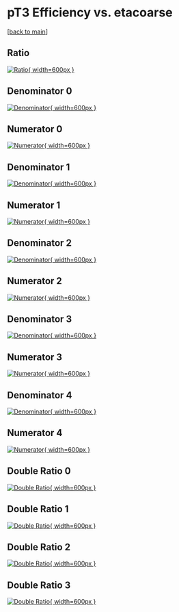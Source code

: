 # pT3 Efficiency vs. etacoarse

[[back to main](./)]



## Ratio

[![Ratio](../mtv/var/pT3_vtr_211_1_eff_etacoarse.png){ width=600px }](../mtv/var/pT3_vtr_211_1_eff_etacoarse.pdf)

## Denominator 0

[![Denominator](../mtv/den/pT3_vtr_211_1_eff_etacoarse_den0.png){ width=600px }](../mtv/den/pT3_vtr_211_1_eff_etacoarse_den0.pdf)

## Numerator 0

[![Numerator](../mtv/num/pT3_vtr_211_1_eff_etacoarse_num0.png){ width=600px }](../mtv/num/pT3_vtr_211_1_eff_etacoarse_num0.pdf)

## Denominator 1

[![Denominator](../mtv/den/pT3_vtr_211_1_eff_etacoarse_den1.png){ width=600px }](../mtv/den/pT3_vtr_211_1_eff_etacoarse_den1.pdf)

## Numerator 1

[![Numerator](../mtv/num/pT3_vtr_211_1_eff_etacoarse_num1.png){ width=600px }](../mtv/num/pT3_vtr_211_1_eff_etacoarse_num1.pdf)

## Denominator 2

[![Denominator](../mtv/den/pT3_vtr_211_1_eff_etacoarse_den2.png){ width=600px }](../mtv/den/pT3_vtr_211_1_eff_etacoarse_den2.pdf)

## Numerator 2

[![Numerator](../mtv/num/pT3_vtr_211_1_eff_etacoarse_num2.png){ width=600px }](../mtv/num/pT3_vtr_211_1_eff_etacoarse_num2.pdf)

## Denominator 3

[![Denominator](../mtv/den/pT3_vtr_211_1_eff_etacoarse_den3.png){ width=600px }](../mtv/den/pT3_vtr_211_1_eff_etacoarse_den3.pdf)

## Numerator 3

[![Numerator](../mtv/num/pT3_vtr_211_1_eff_etacoarse_num3.png){ width=600px }](../mtv/num/pT3_vtr_211_1_eff_etacoarse_num3.pdf)

## Denominator 4

[![Denominator](../mtv/den/pT3_vtr_211_1_eff_etacoarse_den4.png){ width=600px }](../mtv/den/pT3_vtr_211_1_eff_etacoarse_den4.pdf)

## Numerator 4

[![Numerator](../mtv/num/pT3_vtr_211_1_eff_etacoarse_num4.png){ width=600px }](../mtv/num/pT3_vtr_211_1_eff_etacoarse_num4.pdf)

## Double Ratio 0

[![Double Ratio](../mtv/ratio/pT3_vtr_211_1_eff_etacoarse_ratio0.png){ width=600px }](../mtv/ratio/pT3_vtr_211_1_eff_etacoarse_ratio0.pdf)

## Double Ratio 1

[![Double Ratio](../mtv/ratio/pT3_vtr_211_1_eff_etacoarse_ratio1.png){ width=600px }](../mtv/ratio/pT3_vtr_211_1_eff_etacoarse_ratio1.pdf)

## Double Ratio 2

[![Double Ratio](../mtv/ratio/pT3_vtr_211_1_eff_etacoarse_ratio2.png){ width=600px }](../mtv/ratio/pT3_vtr_211_1_eff_etacoarse_ratio2.pdf)

## Double Ratio 3

[![Double Ratio](../mtv/ratio/pT3_vtr_211_1_eff_etacoarse_ratio3.png){ width=600px }](../mtv/ratio/pT3_vtr_211_1_eff_etacoarse_ratio3.pdf)

